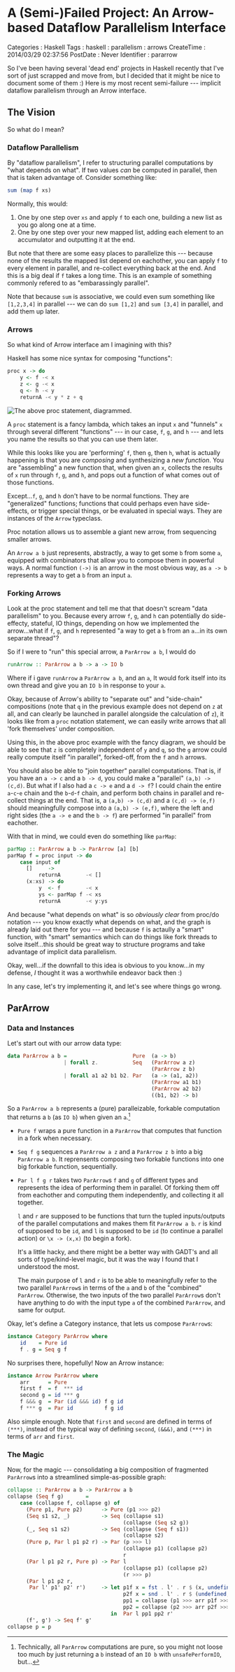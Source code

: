 A (Semi-)Failed Project: An Arrow-based Dataflow Parallelism Interface
======================================================================

Categories
:   Haskell
Tags
:   haskell
:   parallelism
:   arrows
CreateTime
:   2014/03/29 02:37:56
PostDate
:   Never
Identifier
:   pararrow

So I've been having several 'dead end' projects in Haskell recently that I've
sort of just scrapped and move from, but I decided that it might be nice to
document some of them :)  Here is my most recent semi-failure --- implicit
dataflow parallelism through an Arrow interface.

The Vision
----------

So what do I mean?

### Dataflow Parallelism

By "dataflow parallelism", I refer to structuring parallel computations by "what
depends on what".  If two values *can* be computed in parallel, then that is
taken advantage of.  Consider something like:

~~~haskell
sum (map f xs)
~~~

Normally, this would:

1. One by one step over `xs` and apply `f` to each one, building a new list as
   you go along one at a time.
2. One by one step over your new mapped list, adding each element to an
   accumulator and outputting it at the end.

But note that there are some easy places to parallelize this --- because none
of the results the mapped list depend on eachother, you can apply `f` to every
element in parallel, and re-collect everything back at the end.  And this is a
big deal if `f` takes a long time.  This is an example of something commonly
refered to as "embarassingly parallel".

Note that because `sum` is associative, we could even sum something like
`[1,2,3,4]` in parallel --- we can do `sum [1,2]` and `sum [3,4]` in parallel,
and add them up later.

### Arrows

So what kind of Arrow interface am I imagining with this?

Haskell has some nice syntax for composing "functions":

~~~haskell
proc x -> do
    y <- f -< x
    z <- g -< x
    q <- h -< y
    returnA -< y * z + q
~~~

![The above proc statement, diagrammed.](/img/entries/pararrow/proc1.png "proc")

A `proc` statement is a fancy lambda, which takes an input `x` and "funnels"
`x` through several different "functions" --- in our case, `f`, `g`, and `h`
--- and lets you name the results so that you can use them later.

While this looks like you are 'performing' `f`, then `g`, then `h`, what is
actually happening is that you are *composing* and synthesizing a *new
function*.  You are "assembling" a new function that, when given an `x`,
collects the results of `x` run through `f`, `g`, and `h`, and pops out a
function of what comes out of those functions.

Except...`f`, `g`, and `h` don't have to be normal functions.  They are
"generalized" functions; functions that could perhaps even have side-effects,
or trigger special things, or be evaluated in special ways.  They are
instances of the `Arrow` typeclass.

Proc notation allows us to assemble a giant new arrow, from sequencing smaller
arrows.

An `Arrow a b` just represents, abstractly, a way to get some `b` from some
`a`, equipped with combinators that allow you to compose them in powerful
ways.  A normal function `(->)` is an arrow in the most obvious way, as `a ->
b` represents a way to get a `b` from an input `a`.

### Forking Arrows

Look at the proc statement and tell me that that doesn't scream "data
parallelism" to you.  Because every arrow `f`, `g`, and `h` can potentially do
side-effecty, stateful, IO things, depending on how we implemented the
arrow...what if `f`, `g`, and `h` represented "a way to get a `b` from an
`a`...in its own separate thread"?

So if I were to "run" this special arrow, a `ParArrow a b`, I would do

~~~haskell
runArrow :: ParArrow a b -> a -> IO b
~~~

Where if i gave `runArrow` a `ParArrow a b`, and an `a`, It would fork itself
into its own thread and give you an `IO b` in response to your `a`.

Okay, because of Arrow's ability to "separate out" and "side-chain"
compositions (note that `q` in the previous example does not depend on `z` at
all, and can clearly be launched in parallel alongside the calculation of
`z`), it looks like from a `proc` notation statement, we can easily write
arrows that all 'fork themselves' under composition.

Using this, in the above proc example with the fancy diagram, we should be
able to see that `z` is completely independent of `y` and `q`, so the `g`
arrow could really compute itself "in parallel", forked-off, from the `f` and
`h` arrows.

You should also be able to "join together" parallel computations.  That is, if
you have an `a -> c` and a `b -> d`, you could make a "parallel" `(a,b) ->
(c,d)`.  But what if I also had a `c -> e` and a `d -> f`?  I could chain the
entire `a`-`c`-`e` chain and the `b`-`d`-`f` chain, and perform both chains in
parallel and re-collect things at the end.  That is, a `(a,b) -> (c,d)` and a
`(c,d) -> (e,f)` should meaningfully compose into a `(a,b) -> (e,f)`, where
the left and right sides (the `a -> e` and the `b -> f`) are performed "in
parallel" from eachother.

With that in mind, we could even do something like `parMap`:

~~~haskell
parMap :: ParArrow a b -> ParArrow [a] [b]
parMap f = proc input -> do
    case input of
      []     ->
          returnA        -< []
      (x:xs) -> do
          y  <- f        -< x
          ys <- parMap f -< xs
          returnA        -< y:ys
~~~

And because "what depends on what" is so *obviously clear* from proc/do
notation --- you know exactly what depends on what, and the graph is already
laid out there for you --- and because `f` is actaully a "smart" function,
with "smart" semantics which can do things like fork threads to solve
itself...this should be great way to structure programs and take advantage of
implicit data parallelism.

Okay, well...if the downfall to this idea is obvious to you know...in my
defense, *I* thought it was a worthwhile endeavor back then :)

In any case, let's try implementing it, and let's see where things go wrong.

ParArrow
--------

### Data and Instances

Let's start out with our arrow data type:

~~~haskell
data ParArrow a b =                     Pure  (a -> b)
                  | forall z.           Seq   (ParArrow a z)
                                              (ParArrow z b)
                  | forall a1 a2 b1 b2. Par   (a -> (a1, a2))
                                              (ParArrow a1 b1)
                                              (ParArrow a2 b2)
                                              ((b1, b2) -> b)
~~~

So a `ParArrow a b` represents a (pure) paralleizable, forkable computation
that returns a `b` (as `IO b`) when given an `a`.[^unsafepio]

[^unsafepio]: Technically, all `ParArrow` computations are pure, so you might
not loose too much by just returning a `b` instead of an `IO b` with
`unsafePerformIO`, but...

*   `Pure f` wraps a pure function in a `ParArrow` that computes that function
    in a fork when necessary.

*   `Seq f g` sequences a `ParArrow a z` and a `ParArrow z b` into a big
    `ParArrow a b`.  It reprensents composing two forkable functions into one
    big forkable function, sequentially.

*   `Par l f g r` takes two `ParArrow`s `f` and `g` of different types and
    represents the idea of performing them in parallel.  Of forking them off
    from eachother and computing them independently, and collecting it all
    together.

    `l` and `r` are supposed to be functions that turn the tupled
    inputs/outputs of the parallel computations and makes them fit `ParArrow a
    b`.  `r` is kind of supposed to be `id`, and `l` is supposed to be `id`
    (to continue a parallel action) or `\x -> (x,x)` (to begin a fork).

    It's a little hacky, and there might be a better way with GADT's and all
    sorts of type/kind-level magic, but it was the way I found that I
    understood the most.

    The main purpose of `l` and `r` is to be able to meaningfully refer to the
    two parallel `ParArrow`s in terms of the `a` and `b` of the "combined"
    `ParArrow`.  Otherwise, the two inputs of the two parallel `ParArrow`s
    don't have anything to do with the input type `a` of the combined
    `ParArrow`, and same for output.

Okay, let's define a Category instance, that lets us compose `ParArrow`s:

~~~haskell
instance Category ParArrow where
    id    = Pure id
    f . g = Seq g f
~~~

No surprises there, hopefully!  Now an Arrow instance:

~~~haskell
instance Arrow ParArrow where
    arr      = Pure
    first f  = f  *** id
    second g = id *** g
    f &&& g  = Par (id &&& id) f g id
    f *** g  = Par id          f g id
~~~

Also simple enough.  Note that `first` and `second` are defined in terms of
`(***)`, instead of the typical way of defining `second`, `(&&&)`, and `(***)`
in terms of `arr` and `first`.

### The Magic

Now, for the magic --- consolidating a big composition of fragmented
`ParArrow`s into a streamlined simple-as-possible graph:

~~~haskell
collapse :: ParArrow a b -> ParArrow a b
collapse (Seq f g)       =
    case (collapse f, collapse g) of
      (Pure p1, Pure p2)      -> Pure (p1 >>> p2)
      (Seq s1 s2, _)          -> Seq (collapse s1)
                                     (collapse (Seq s2 g))
      (_, Seq s1 s2)          -> Seq (collapse (Seq f s1))
                                     (collapse s2)
      (Pure p, Par l p1 p2 r) -> Par (p >>> l)
                                     (collapse p1) (collapse p2)
                                     r
      (Par l p1 p2 r, Pure p) -> Par l
                                     (collapse p1) (collapse p2)
                                     (r >>> p)
      (Par l p1 p2 r,
       Par l' p1' p2' r')     -> let p1f x = fst . l' . r $ (x, undefined)
                                     p2f x = snd . l' . r $ (undefined, x)
                                     pp1 = collapse (p1 >>> arr p1f >>> p1')
                                     pp2 = collapse (p2 >>> arr p2f >>> p2')
                                 in  Par l pp1 pp2 r'
      (f', g') -> Seq f' g'
collapse p = p
~~~



